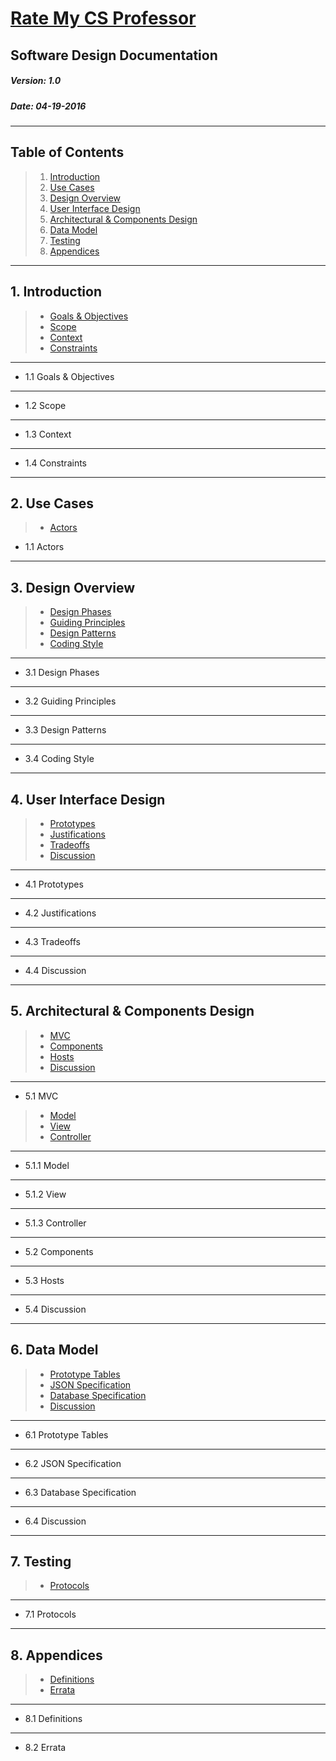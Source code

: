 # <a href="https://github.com/ModuKai/RateMyCSProfessor">Rate My CS Professor</a>


## Software Design Documentation
##### Version: 1.0
##### Date: 04-19-2016

---

## Table of Contents
> 1. [Introduction](#introduction)
> 2. [Use Cases](#use-cases)
> 3. [Design Overview](#design-overview)
> 4. [User Interface Design](#user-interface-design)
> 5. [Architectural & Components Design](#arch-and-comp-design)
> 6. [Data Model](#data-model)
> 7. [Testing](#testing)
> 8. [Appendices](#appendices)

---

<a name="introduction"></a>
## 1. Introduction
> - [Goals & Objectives](#intro_goals-and-objectives)
> - [Scope](#intro_scope)
> - [Context](#intro_context)
> - [Constraints](#intro_constraints)

---

<a name="intro_goals-and-objectives"></a>
- 1.1 Goals & Objectives

---

<a name="intro_scope"></a>
- 1.2 Scope

---

<a name="intro_context"></a>
- 1.3 Context

---

<a name="intro_constraints"></a>
- 1.4 Constraints

---

<a name="use-cases"></a>
## 2. Use Cases
> - [Actors](#uc_actors)

<a name="uc_actors"></a>
- 1.1 Actors

---

<a name="design-overview"></a>
## 3. Design Overview
> - [Design Phases](#do_design-phases)
> - [Guiding Principles](#do_guiding-principles)
> - [Design Patterns](#do_design-patterns)
> - [Coding Style](#do_coding-style)

---

<a name="do_design-phases"></a>
- 3.1 Design Phases

---

<a name="do_guiding-principles"></a>
- 3.2 Guiding Principles

---

<a name="do_design-patterns"></a>
- 3.3 Design Patterns

---

<a name="do_coding-style"></a>
- 3.4 Coding Style

---

<a name="user-interface-design"></a>
## 4. User Interface Design
> - [Prototypes](#uid_prototypes)
> - [Justifications](#uid_justifications)
> - [Tradeoffs](#uid_perceived-tradeoffs)
> - [Discussion](#uid_discussion)

---

<a name="uid_prototypes"></a>
- 4.1 Prototypes

---

<a name="uid_justifications"></a>
- 4.2 Justifications

---

<a name="uid_perceived-tradeoffs"></a>
- 4.3 Tradeoffs

---

<a name="uid_discussion"></a>
- 4.4 Discussion

---

<a name="arch-and-comp-design"></a>
## 5. Architectural & Components Design
> - [MVC](#acd_mvc)
> - [Components](#acd_components)
> - [Hosts](#acd_hosts)
> - [Discussion](#acd_discussion)

---

<a name="acd_mvc"></a>
- 5.1 MVC
> - [Model](#acd_mvc_model)
> - [View](#acd_mvc_view)
> - [Controller](#acd_mvc_controller)

---

<a name="acd_mvc_model"></a>
- 5.1.1 Model

---

<a name="acd_mvc_view"></a>
- 5.1.2 View

---

<a name="acd_mvc_controller"></a>
- 5.1.3 Controller

---

<a name="acd_components"></a>
- 5.2 Components

---

<a name="acd_hosts"></a>
- 5.3 Hosts

---

<a name="acd_discussion"></a>
- 5.4 Discussion

---

<a name="data-model"></a>
## 6. Data Model
> - [Prototype Tables](#dm_prototype-tables)
> - [JSON Specification](#dm_json-spec)
> - [Database Specification](#dm_database-spec)
> - [Discussion](#dm_discussion)

---

<a name="dm_prototype-tables"></a>
- 6.1 Prototype Tables

---

<a name="dm_json-spec"></a>
- 6.2 JSON Specification

---

<a name="dm_database-spec"></a>
- 6.3 Database Specification

---

<a name="dm_discussion"></a>
- 6.4 Discussion

---

<a name="testing"></a>
## 7. Testing
> - [Protocols](#testing_protocols)

---

<a name="testing_protocols"></a>
- 7.1 Protocols

---

<a name="appendices"></a>
## 8. Appendices
> - [Definitions](#appendices_definitions)
> - [Errata](#appendices_errata)

---

<a name="appendices_definitions"></a>
- 8.1 Definitions

---

<a name="appendices_errata"></a>
- 8.2 Errata
